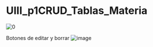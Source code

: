 # UIII_p1CRUD_Tablas_Materia


![0](https://github.com/user-attachments/assets/7d136a12-41a5-4c97-98f8-4ba9b4f6daf5)

Botones de editar y borrar
![image](https://github.com/user-attachments/assets/138e5b43-600d-4ea7-938d-cfc86458c77c)
